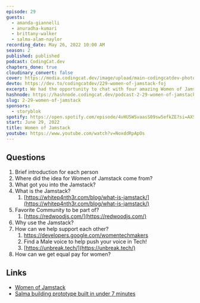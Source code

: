 ```yaml
---
episode: 29
guests:
  - amanda-giannelli
  - anuradha-kumari
  - brittany-walker
  - salma-alam-naylor
recording_date: May 26, 2022 10:00 AM
season: 2
published: published
podcast: CodingCat.dev
chapters_done: true
cloudinary_convert: false
cover: https://media.codingcat.dev/image/upload/main-codingcatdev-photo/Women_of_Jamstack.jpg
devto: https://dev.to/codingcatdev/229-women-of-jamstack-foj
excerpt: We had the opportunity to chat with four amazing Women of Jamstack. We talked about things from Redwoodjs to equal pay.
hashnode: https://hashnode.codingcat.dev/podcast-2-29-women-of-jamstack
slug: 2-29-women-of-jamstack
sponsors:
  - storyblok
spotify: https://open.spotify.com/episode/4vHU5WSvaasS09sw5efkZE?si=AXSgm6VCQmSXYDBg8XiFMg
start: June 29, 2022
title: Women of Jamstack
youtube: https://www.youtube.com/watch?v=NoxddRpApOs
---
```


## Questions

1. Brief introduction for each person
2. Where did the idea for Women of Jamstack come from?
3. What got you into the Jamstack?
4. What is the Jamstack?
   1. [https://whitep4nth3r.com/blog/what-is-jamstack/](https://whitep4nth3r.com/blog/what-is-jamstack/)
5. Favorite Community to be part of?
   1. [https://redwoodjs.com/](https://redwoodjs.com/)
6. Why use the Jamstack?
7. How can we help support each other?
   1. https://developers.google.com/womentechmakers
   2. Find a Male voice to help push your voice in Tech!
   3. [https://unbreak.tech/](https://unbreak.tech/)
8. How can we get equal pay for women?

## Links

- [Women of Jamstack](https://womenofjamstack.com/)
- [Salma building prototype built in under 7 minutes](https://dev.to/whitep4nth3r/watch-the-women-of-jamstack-prototype-get-built-and-deployed-in-under-7-minutes-bia)
